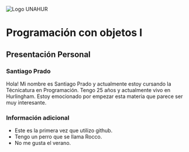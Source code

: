 ![Logo UNAHUR](./UNAHUR.png)

# Programación con objetos I
## Presentación Personal

### Santiago Prado 

Hola! Mi nombre es Santiago Prado y actualmente estoy cursando la Técnicatura en Programación. Tengo 25 años y actualmente vivo en Hurlingham.
Estoy emocionado por empezar esta materia que parece ser muy interesante.


### Información adicional
- Este es la primera vez que utilizo github.
- Tengo un perro que se llama Rocco.
- No me gusta el verano.
